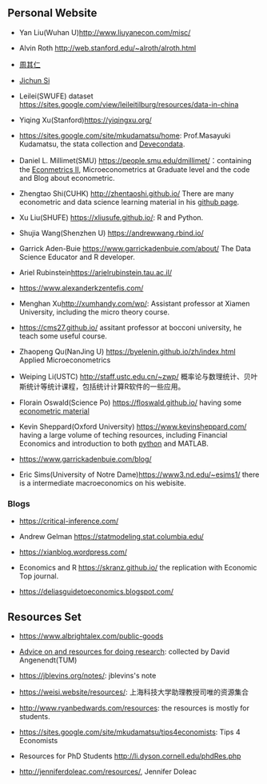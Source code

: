 ## Personal Website

- Yan Liu(Wuhan U)<http://www.liuyanecon.com/misc/>

- Alvin Roth <http://web.stanford.edu/~alroth/alroth.html>

- [周其仁](http://www.zhouqiren.net/)

- [Jichun Si](http://sijichun.pro/)

- Leilei(SWUFE) dataset <https://sites.google.com/view/leileitilburg/resources/data-in-china>

- Yiqing Xu(Stanford)<https://yiqingxu.org/> 

- <https://sites.google.com/site/mkudamatsu/home>: Prof.Masayuki Kudamatsu, the stata collection and [Devecondata](http://devecondata.blogspot.com/).

-  Daniel L. Millimet(SMU) <https://people.smu.edu/dmillimet/>：containing the [Econmetrics II](https://smu.app.box.com/s/g379c3agpurdv8esmcmjtw11au95nuqr), Microeconometrics at Graduate level and the code and Blog about econometric.

<!-- - <https://www.trentonmize.com/home> -->

- Zhengtao Shi(CUHK) <http://zhentaoshi.github.io/> There are many econometric and data science learning material in his [github page](https://github.com/zhentaoshi?tab).

- Xu Liu(SHUFE) <https://xliusufe.github.io/>: R and Python. 

- Shujia Wang(Shenzhen U) <https://andrewwang.rbind.io/>

- Garrick Aden-Buie <https://www.garrickadenbuie.com/about/> The Data Science Educator and R developer.

- Ariel Rubinstein<https://arielrubinstein.tau.ac.il/> 

- <https://www.alexanderkzentefis.com/>

- Menghan Xu<http://xumhandy.com/wp/>: Assistant professor at Xiamen University, including the micro theory course.

<!-- - Sims <http://www.princeton.edu/~sims/>  -->

- <https://cms27.github.io/> assitant professor at bocconi university, he teach some useful course.

- Zhaopeng Qu(NanJing U) <https://byelenin.github.io/zh/index.html> Applied Microeconometrics

- Weiping Li(USTC) <http://staff.ustc.edu.cn/~zwp/> 概率论与数理统计、贝叶斯统计等统计课程，包括统计计算R软件的一些应用。

- Florain Oswald(Science Po) <https://floswald.github.io/> having some [econometric material](https://scpoecon.github.io/ScPoEconometrics/)

<!-- - Kuan-Pin Lin <https://web.pdx.edu/~crkl/> 在厦门大学的计量经济学课程，b站有相应的课程视频 -->

<!-- - john cochrane <https://www.johnhcochrane.com/> and  -->

- Kevin Sheppard(Oxford University) <https://www.kevinsheppard.com/> having a large volume of teching resources, including Financial Economics and introduction to both [python](https://www.kevinsheppard.com/files/teaching/python/notes/python_introduction_2021.pdf) and MATLAB.

- <https://www.garrickadenbuie.com/blog/>

- Eric Sims(University of Notre Dame)<https://www3.nd.edu/~esims1/> there is a intermediate macroeconomics on his webisite.

### Blogs

- <https://critical-inference.com/>

- Andrew Gelman <https://statmodeling.stat.columbia.edu/>

- <https://xianblog.wordpress.com/>

- Economics and R <https://skranz.github.io/> the replication with Economic Top journal.

- <https://deliasguidetoeconomics.blogspot.com/>

## Resources Set

- <https://www.albrightalex.com/public-goods>

- [Advice on and resources for doing research](https://www.datanecon.org/links/research): collected by David Angenendt(TUM)

- <https://jblevins.org/notes/>: jblevins's note

- <https://weisi.website/resources/>: 上海科技大学助理教授司唯的资源集合

- <http://www.ryanbedwards.com/resources>: the resources is mostly for students.

- <https://sites.google.com/site/mkudamatsu/tips4economists>: Tips 4 Economists

- Resources for PhD Students <http://li.dyson.cornell.edu/phdRes.php>

- <http://jenniferdoleac.com/resources/>, Jennifer Doleac
